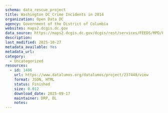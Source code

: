 ```yaml
---
schema: data_rescue_project 
title: Washington DC Crime Incidents in 2014
organization: Open Data DC
agency: Government of the District of Columbia
websites: maps2.dcgis.dc.gov
data_source: https://maps2.dcgis.dc.gov/dcgis/rest/services/FEEDS/MPD/FeatureServer/9
description: 
last_modified: 2025-10-27
metadata_available: Yes
metadata_url: 
category:
  - Uncategorized 
resources:
  - id: 1406
    url: https://www.datalumos.org/datalumos/project/237448/view
    format: JSON, HTML
    status: Finished
    size: 0.012
    download_date: 2025-09-17
    maintainer: DRP, DL
    notes: 
---
```

